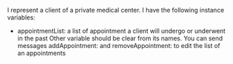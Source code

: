 I represent a client of a private medical center. I have the following instance variables:
- appointmentList: a list of appointment a client will undergo or underwent in the past
Other variable should be clear from its names.
You can send messages addAppointment: and removeAppointment: to edit the list of an appointments 